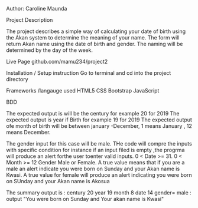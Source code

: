 Author: Caroline Maunda 


Project Description 

The project describes a simple way of calculating your date of birth using the Akan system to determine the meaning of your name. The form will return Akan name using the date of birth and gender. The naming will be determined by the day of the week.




Live Page
github.com/mamu234/project2

Installation / Setup instruction
Go to terminal  and cd into the project directory 




Frameworks /langauge used
HTML5
CSS
Bootstrap
JavaScript


BDD

The expected output  is will be the century for example 20 for 2019
The expected output is year if Birth for example 19 for 2019 
The expected output ofe month of birth  will be between january -December, 1 means January , 12 means December.

The gender input  for this case will be male.
THe code will compre  the inputs with specific condition  for instance if an input filed is empty ,the progrma will produce an alert  forthe user toenter valid inputs.
0 < Date >= 31.
0 < Month >= 12
Gender Male or Female.
A true value means that if you are a male  an alert indicate you were born on Sunday and your Akan name is Kwasi.
A true value  for female will produce an alert indicating you were born on SUnday and your Akan name is Akosua

The summary output is :
century    20
year       19
month       8
date       14
gender=  male : output "You were born on Sunday and Your akan name is Kwasi"


